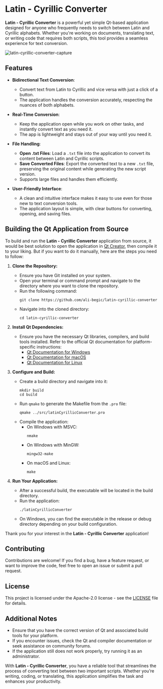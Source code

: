 # Latin - Cyrillic Converter

**Latin - Cyrillic Converter** is a powerful yet simple Qt-based application designed for anyone who frequently needs to switch between Latin and Cyrillic alphabets. Whether you're working on documents, translating text, or writing code that requires both scripts, this tool provides a seamless experience for text conversion.

![latin-cyrillic-converter-capture](https://github.com/user-attachments/assets/fd0b04f1-154b-4341-b17d-2787398374a3)

## Features

- **Bidirectional Text Conversion**:
    - Convert text from Latin to Cyrillic and vice versa with just a click of a button.
    - The application handles the conversion accurately, respecting the nuances of both alphabets.
  
- **Real-Time Conversion**:
    - Keep the application open while you work on other tasks, and instantly convert text as you need it.
    - The app is lightweight and stays out of your way until you need it.

- **File Handling**:
    - **Open .txt Files**: Load a `.txt` file into the application to convert its content between Latin and Cyrillic scripts.
    - **Save Converted Files**: Export the converted text to a new `.txt` file, preserving the original content while generating the new script version.
    - Supports large files and handles them efficiently.

- **User-Friendly Interface**:
    - A clean and intuitive interface makes it easy to use even for those new to text conversion tools.
    - The application layout is simple, with clear buttons for converting, opening, and saving files.

## Building the Qt Application from Source

To build and run the **Latin - Cyrillic Converter** application from source, it would be best solution to open the application in [Qt Creator](https://www.qt.io/), then compile it to your liking. But if you want to do it manually, here are the steps you need to follow: 

1. **Clone the Repository:**
   - Ensure you have Git installed on your system.
   - Open your terminal or command prompt and navigate to the directory where you want to clone the repository.
   - Run the following command:
     ```
     git clone https://github.com/ali-begic/latin-cyrillic-converter
     ```
   - Navigate into the cloned directory:
     ```
     cd latin-cyrillic-converter
     ```

2. **Install Qt Dependencies:**
   - Ensure you have the necessary Qt libraries, compilers, and build tools installed. Refer to the official Qt documentation for platform-specific instructions:
     - [Qt Documentation for Windows](https://doc.qt.io/qt-6/windows-deployment.html)
     - [Qt Documentation for macOS](https://doc.qt.io/qt-6/macos-deployment.html)
     - [Qt Documentation for Linux](https://doc.qt.io/qt-6/linux-deployment.html)

3. **Configure and Build:**
   - Create a build directory and navigate into it:
     ```
     mkdir build
     cd build
     ```
   - Run `qmake` to generate the Makefile from the `.pro` file:
     ```
     qmake ../src/latinCyrillicConverter.pro
     ```
   - Compile the application:
      - On Windows with MSVC:
        ```
        nmake
        ```
      - On Windows with MinGW:
        ```
        mingw32-make
        ```
      - On macOS and Linux:
        ```
        make
        ```

4. **Run Your Application:**
   - After a successful build, the executable will be located in the build directory.
   - Run the application:
     ```
     ./latinCyrillicConverter
     ```
   - On Windows, you can find the executable in the release or debug directory depending on your build configuration.

Thank you for your interest in the **Latin - Cyrillic Converter** application!

## Contributing

Contributions are welcome! If you find a bug, have a feature request, or want to improve the code, feel free to open an issue or submit a pull request.

## License

This project is licensed under the Apache-2.0 license - see the [LICENSE](LICENSE) file for details.

## Additional Notes

- Ensure that you have the correct version of Qt and associated build tools for your platform.
- If you encounter issues, check the Qt and compiler documentation or seek assistance on community forums.
- If the application still does not work properly, try running it as an administrator.

With **Latin - Cyrillic Converter**, you have a reliable tool that streamlines the process of converting text between two important scripts. Whether you’re writing, coding, or translating, this application simplifies the task and enhances your productivity.
